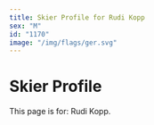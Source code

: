 ```yaml
---
title: Skier Profile for Rudi Kopp
sex: "M"
id: "1170"
image: "/img/flags/ger.svg" 
---
```


# Skier Profile

This page is for: Rudi Kopp.
    